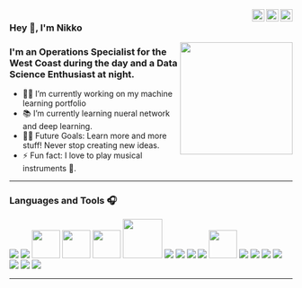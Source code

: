 <a href="https://www.linkedin.com/in/mehdimabrouki/">
    <img align="right" alt="Mehdi's LinkdeIn" width="22px" src="https://cdn.jsdelivr.net/npm/simple-icons@v3/icons/linkedin.svg" />
  </a>
  <a href="https://www.instagram.com/mabroukimehdi/">
    <img align="right" alt="Mehdi's Instagram" width="22px" src="https://cdn.jsdelivr.net/npm/simple-icons@v3/icons/instagram.svg" />
  </a>
  <a href="https://www.facebook.com/mehdi.mabrouki1">
    <img align="right" alt="Mehdi's Facebook" width="22px" src="https://cdn.jsdelivr.net/npm/simple-icons@v3/icons/facebook.svg" />
  </a>
  
  ### Hey 👋, I'm Nikko
  
  <img align='right' src='https://user-images.githubusercontent.com/5713670/87202985-820dcb80-c2b6-11ea-9f56-7ec461c497c3.gif' width='200"'>
  
  ### I'm an Operations Specialist for the West Coast during the day and a Data Science Enthusiast at night.
  
  - 👨‍💻 I’m currently working on my machine learning portfolio
  - 📚 I’m currently learning nueral network and deep learning.
  - 💪🏼 Future Goals: Learn more and more stuff! Never stop creating new ideas.
  - ⚡ Fun fact: I love to play musical instruments 🎸.
  
  ---
  
  ### Languages and Tools 🎧
  
  <a src="https://www.python.org/"><img src="https://img.icons8.com/color/48/000000/python.png"/></a>
  <a src="https://jupyter.org/"><img src="https://jupyter.org/assets/main-logo.svg"/></a>
  <a src="https://pandas.pydata.org/"><img src="https://cdn.shortpixel.ai/spai/w_246+q_lossy+ret_img+to_webp/https://www.numfocus.org/wp-content/uploads/2016/07/pandas-logo-300.png" width='50px'/></a>
  <a src="https://numpy.org/"><img src="https://user-images.githubusercontent.com/98330/63813335-20cd4b80-c8e2-11e9-9c04-e4dbf7285aa1.png" width='50px'/></a>
  <a src="https://matplotlib.org/"><img src="https://numfocus.org/wp-content/uploads/2016/07/Matplotlib_Logo_191209.png" width="50px"/></a>
  <a src="https://scikit-learn.org/stable/"><img src="https://upload.wikimedia.org/wikipedia/commons/thumb/0/05/Scikit_learn_logo_small.svg/1200px-Scikit_learn_logo_small.svg.png" width="70px"/></a>
  <a src="https://www.tensorflow.org/"><img src="https://img.icons8.com/color/48/000000/tensorflow.png"/></a>
  <a src="https://www.javascript.com/"><img src="https://img.icons8.com/color/48/000000/javascript.png"/></a>
  <a src="https://www.djangoproject.com/"><img src="https://img.icons8.com/color/48/000000/django.png"/></a>
  <a src="https://www.mongodb.com/"><img src="https://img.icons8.com/color/48/000000/mongodb.png"/></a>
  <a src="https://www.mysql.com/"><img src="https://img.icons8.com/ios/344/mysql-logo.png" width="50px"/></a>
  <a src="https://visualstudio.microsoft.com/"><img src="https://img.icons8.com/color/48/000000/visual-studio.png"/></a>
  <a src="https://getbootstrap.com/"><img src="https://img.icons8.com/color/48/000000/bootstrap.png"/></a>
  <a src="https://github.com/"><img src="https://img.icons8.com/color/48/000000/github--v1.png"/></a>
  <a src="https://www.w3schools.com/css/"><img src="https://img.icons8.com/color/48/000000/css3.png"/></a>
  <a src="https://www.w3schools.com/html/"><img src="https://img.icons8.com/color/48/000000/html-5.png"/></a>
  <a src="https://xd.adobe.com/ideas/"><img src="https://img.icons8.com/color/48/000000/adobe-xd.png"/></a>
  <a src="https://www.photoshop.com/en"><img src="https://img.icons8.com/color/48/000000/adobe-photoshop.png"/></a>

  
  ---
  

